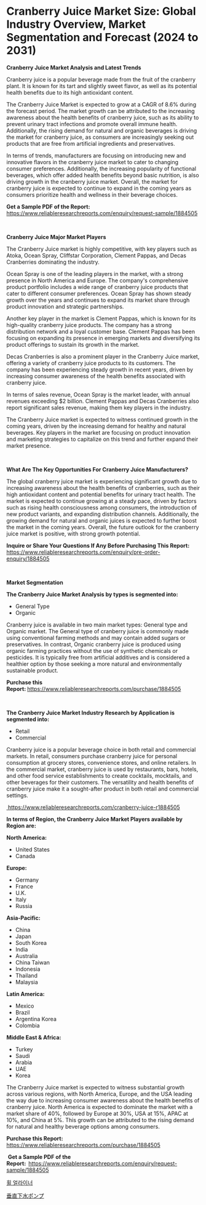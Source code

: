 <p><h1>Cranberry Juice Market Size: Global Industry Overview, Market Segmentation and Forecast (2024 to 2031)</h1></p><p><strong>Cranberry Juice Market Analysis and Latest Trends</strong></p>
<p><p>Cranberry juice is a popular beverage made from the fruit of the cranberry plant. It is known for its tart and slightly sweet flavor, as well as its potential health benefits due to its high antioxidant content.</p><p>The Cranberry Juice Market is expected to grow at a CAGR of 8.6% during the forecast period. The market growth can be attributed to the increasing awareness about the health benefits of cranberry juice, such as its ability to prevent urinary tract infections and promote overall immune health. Additionally, the rising demand for natural and organic beverages is driving the market for cranberry juice, as consumers are increasingly seeking out products that are free from artificial ingredients and preservatives.</p><p>In terms of trends, manufacturers are focusing on introducing new and innovative flavors in the cranberry juice market to cater to changing consumer preferences. Additionally, the increasing popularity of functional beverages, which offer added health benefits beyond basic nutrition, is also driving growth in the cranberry juice market. Overall, the market for cranberry juice is expected to continue to expand in the coming years as consumers prioritize health and wellness in their beverage choices.</p></p>
<p><strong>Get a Sample PDF of the Report:&nbsp;</strong> <a href="https://www.reliableresearchreports.com/enquiry/request-sample/1884505">https://www.reliableresearchreports.com/enquiry/request-sample/1884505</a></p>
<p>&nbsp;</p>
<p><strong>Cranberry Juice Major Market Players</strong></p>
<p><p>The Cranberry Juice market is highly competitive, with key players such as Atoka, Ocean Spray, Cliffstar Corporation, Clement Pappas, and Decas Cranberries dominating the industry. </p><p>Ocean Spray is one of the leading players in the market, with a strong presence in North America and Europe. The company's comprehensive product portfolio includes a wide range of cranberry juice products that cater to different consumer preferences. Ocean Spray has shown steady growth over the years and continues to expand its market share through product innovation and strategic partnerships.</p><p>Another key player in the market is Clement Pappas, which is known for its high-quality cranberry juice products. The company has a strong distribution network and a loyal customer base. Clement Pappas has been focusing on expanding its presence in emerging markets and diversifying its product offerings to sustain its growth in the market.</p><p>Decas Cranberries is also a prominent player in the Cranberry Juice market, offering a variety of cranberry juice products to its customers. The company has been experiencing steady growth in recent years, driven by increasing consumer awareness of the health benefits associated with cranberry juice.</p><p>In terms of sales revenue, Ocean Spray is the market leader, with annual revenues exceeding $2 billion. Clement Pappas and Decas Cranberries also report significant sales revenue, making them key players in the industry. </p><p>The Cranberry Juice market is expected to witness continued growth in the coming years, driven by the increasing demand for healthy and natural beverages. Key players in the market are focusing on product innovation and marketing strategies to capitalize on this trend and further expand their market presence.</p></p>
<p>&nbsp;</p>
<p><strong>What Are The Key Opportunities For Cranberry Juice Manufacturers?</strong></p>
<p><p>The global cranberry juice market is experiencing significant growth due to increasing awareness about the health benefits of cranberries, such as their high antioxidant content and potential benefits for urinary tract health. The market is expected to continue growing at a steady pace, driven by factors such as rising health consciousness among consumers, the introduction of new product variants, and expanding distribution channels. Additionally, the growing demand for natural and organic juices is expected to further boost the market in the coming years. Overall, the future outlook for the cranberry juice market is positive, with strong growth potential.</p></p>
<p><strong>Inquire or Share Your Questions If Any Before Purchasing This Report:</strong> <a href="https://www.reliableresearchreports.com/enquiry/pre-order-enquiry/1884505">https://www.reliableresearchreports.com/enquiry/pre-order-enquiry/1884505</a></p>
<p>&nbsp;</p>
<p><strong>Market Segmentation</strong></p>
<p><strong>The Cranberry Juice Market Analysis by types is segmented into:</strong></p>
<p><ul><li>General Type</li><li>Organic</li></ul></p>
<p><p>Cranberry juice is available in two main market types: General type and Organic market. The General type of cranberry juice is commonly made using conventional farming methods and may contain added sugars or preservatives. In contrast, Organic cranberry juice is produced using organic farming practices without the use of synthetic chemicals or pesticides. It is typically free from artificial additives and is considered a healthier option by those seeking a more natural and environmentally sustainable product.</p></p>
<p><strong>Purchase this Report:&nbsp;</strong><a href="https://www.reliableresearchreports.com/purchase/1884505">https://www.reliableresearchreports.com/purchase/1884505</a></p>
<p>&nbsp;</p>
<p><strong>The Cranberry Juice Market Industry Research by Application is segmented into:</strong></p>
<p><ul><li>Retail</li><li>Commercial</li></ul></p>
<p><p>Cranberry juice is a popular beverage choice in both retail and commercial markets. In retail, consumers purchase cranberry juice for personal consumption at grocery stores, convenience stores, and online retailers. In the commercial market, cranberry juice is used by restaurants, bars, hotels, and other food service establishments to create cocktails, mocktails, and other beverages for their customers. The versatility and health benefits of cranberry juice make it a sought-after product in both retail and commercial settings.</p></p>
<p><a href="https://www.reliableresearchreports.com/cranberry-juice-r1884505">&nbsp;https://www.reliableresearchreports.com/cranberry-juice-r1884505</a></p>
<p><strong>In terms of Region, the Cranberry Juice Market Players available by Region are:</strong></p>
<p>
    <p> <strong> North America: </strong>
        <ul>
            <li>United States</li>
            <li>Canada</li>
        </ul>
        </p> 
    <p> <strong> Europe: </strong>
        <ul>
            <li>Germany</li>
            <li>France</li>
            <li>U.K.</li>
            <li>Italy</li>
            <li>Russia</li>
        </ul>
        </p> 
    <p> <strong> Asia-Pacific: </strong>
        <ul>
            <li>China</li>
            <li>Japan</li>
            <li>South Korea</li>
            <li>India</li>
            <li>Australia</li>
            <li>China Taiwan</li>
            <li>Indonesia</li>
            <li>Thailand</li>
            <li>Malaysia</li>
        </ul>
        </p> 
    <p> <strong> Latin America: </strong>
        <ul>
            <li>Mexico</li>
            <li>Brazil</li>
            <li>Argentina Korea</li>
            <li>Colombia</li>
        </ul>
        </p> 
    <p> <strong> Middle East & Africa: </strong>
        <ul>
            <li>Turkey</li>
            <li>Saudi</li>
            <li>Arabia</li>
            <li>UAE</li>
            <li>Korea</li>
        </ul>
    </p>
    </p>
<p><p>The Cranberry Juice market is expected to witness substantial growth across various regions, with North America, Europe, and the USA leading the way due to increasing consumer awareness about the health benefits of cranberry juice. North America is expected to dominate the market with a market share of 40%, followed by Europe at 30%, USA at 15%, APAC at 10%, and China at 5%. This growth can be attributed to the rising demand for natural and healthy beverage options among consumers.</p></p>
<p><strong>Purchase this Report: </strong><a href="https://www.reliableresearchreports.com/purchase/1884505">https://www.reliableresearchreports.com/purchase/1884505</a></p>
<p>&nbsp;<strong>Get a Sample PDF of the Report:&nbsp;&nbsp;</strong><a href="https://www.reliableresearchreports.com/enquiry/request-sample/1884505">https://www.reliableresearchreports.com/enquiry/request-sample/1884505</a></p>
<p><strong></strong></p>
<p><p><a href="https://github.com/jntpkh496620/Market-Research-Report-List-1/blob/main/179528716707.md">휠 얼라이너</a></p><p><a href="https://github.com/joaejkdzgyljvo6/Market-Research-Report-List-1/blob/main/656883818216.md">垂直下水ポンプ</a></p></p>